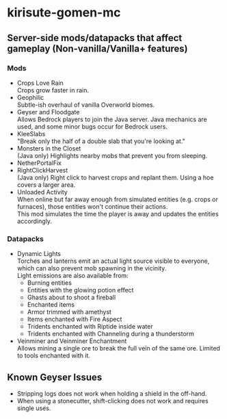 # kirisute-gomen-mc
## Server-side mods/datapacks that affect gameplay (Non-vanilla/Vanilla+ features)

### Mods
* Crops Love Rain  
Crops grow faster in rain.  
* Geophilic  
Subtle-ish overhaul of vanilla Overworld biomes.  
* Geyser and Floodgate  
Allows Bedrock players to join the Java server. Java mechanics are used, and some minor bugs occur for Bedrock users.  
* KleeSlabs  
"Break only the half of a double slab that you're looking at."  
* Monsters in the Closet  
(Java only) Highlights nearby mobs that prevent you from sleeping.  
* NetherPortalFix  
* RightClickHarvest  
(Java only) Right click to harvest crops and replant them. Using a hoe covers a larger area.  
* Unloaded Activity  
When online but far away enough from simulated entities (e.g. crops or furnaces), those entities won't continue their actions.  
This mod simulates the time the player is away and updates the entities accordingly.  

### Datapacks
* Dynamic Lights  
Torches and lanterns emit an actual light source visible to everyone, which can also prevent mob spawning in the vicinity.  
Light emissions are also available from:
    * Burning entities
    * Entities with the glowing potion effect
    * Ghasts about to shoot a fireball
    * Enchanted items
    * Armor trimmed with amethyst
    * Items enchanted with Fire Aspect
    * Tridents enchanted with Riptide inside water
    * Tridents enchanted with Channeling during a thunderstorm
* Veinminer and Veinminer Enchantment  
Allows mining a single ore to break the full vein of the same ore.
Limited to tools enchanted with it.

## Known Geyser Issues
* Stripping logs does not work when holding a shield in the off-hand.  
* When using a stonecutter, shift-clicking does not work and requires single uses.
